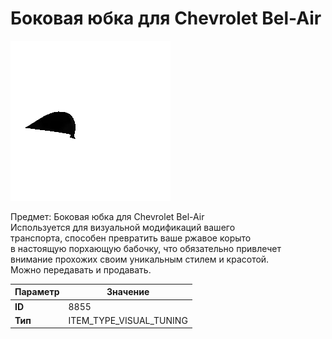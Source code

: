 # Боковая юбка для Chevrolet Bel-Air

![Item Image](../img/8855.webp?raw=true)

Предмет: Боковая юбка для Chevrolet Bel-Air<br>Используется для визуальной модификаций вашего<br>транспорта, способен превратить ваше ржавое корыто<br>в настоящую порхающую бабочку, что обязательно привлечет<br>внимание прохожих своим уникальным стилем и красотой.<br>Можно передавать и продавать.


| Параметр | Значение |
|----------|----------|
| **ID** | 8855 |
| **Тип** | ITEM_TYPE_VISUAL_TUNING |


